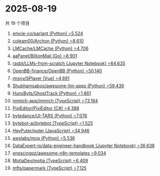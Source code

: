 # 2025-08-19

共 19 个项目

<!-- BEGIN GITHUB -->
<!-- 最后更新时间 2025-08-19 20:17:47 +0800 -->
1. [emcie-co/parlant (Python) ⭐5,524](https://github.com/emcie-co/parlant)
1. [coleam00/Archon (Python) ⭐8,610](https://github.com/coleam00/Archon)
1. [LMCache/LMCache (Python) ⭐4,706](https://github.com/LMCache/LMCache)
1. [aaPanel/BillionMail (Go) ⭐8,901](https://github.com/aaPanel/BillionMail)
1. [rasbt/LLMs-from-scratch (Jupyter Notebook) ⭐64,635](https://github.com/rasbt/LLMs-from-scratch)
1. [OpenBB-finance/OpenBB (Python) ⭐50,140](https://github.com/OpenBB-finance/OpenBB)
1. [imsyy/SPlayer (Vue) ⭐4,691](https://github.com/imsyy/SPlayer)
1. [Shubhamsaboo/awesome-llm-apps (Python) ⭐59,439](https://github.com/Shubhamsaboo/awesome-llm-apps)
1. [HunxByts/GhostTrack (Python) ⭐1,861](https://github.com/HunxByts/GhostTrack)
1. [immich-app/immich (TypeScript) ⭐73,184](https://github.com/immich-app/immich)
1. [PixiEditor/PixiEditor (C#) ⭐4,388](https://github.com/PixiEditor/PixiEditor)
1. [bytedance/UI-TARS (Python) ⭐7,076](https://github.com/bytedance/UI-TARS)
1. [bytebot-ai/bytebot (TypeScript) ⭐1,525](https://github.com/bytebot-ai/bytebot)
1. [HeyPuter/puter (JavaScript) ⭐34,946](https://github.com/HeyPuter/puter)
1. [awslabs/mcp (Python) ⭐5,536](https://github.com/awslabs/mcp)
1. [DataExpert-io/data-engineer-handbook (Jupyter Notebook) ⭐36,638](https://github.com/DataExpert-io/data-engineer-handbook)
1. [enescingoz/awesome-n8n-templates ⭐9,034](https://github.com/enescingoz/awesome-n8n-templates)
1. [MotiaDev/motia (TypeScript) ⭐6,409](https://github.com/MotiaDev/motia)
1. [mfts/papermark (TypeScript) ⭐7,125](https://github.com/mfts/papermark)
<!-- END GITHUB -->